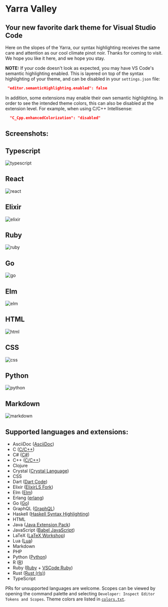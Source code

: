 # Yarra Valley
## Your new favorite dark theme for Visual Studio Code

Here on the slopes of the Yarra, our syntax highlighting receives the same care and attention as our cool climate pinot noir. Thanks for coming to visit. We hope you like it here, and we hope you stay.

**NOTE:** If your code doesn't look as expected, you may have VS Code's semantic highlighting enabled. This is layered on top of the syntax highlighting of your theme, and can be disabled in your `settings.json` file:

```json
 "editor.semanticHighlighting.enabled": false
```

In addition, some extensions may enable their own semantic highlighting. In order to see the intended theme colors, this can also be disabled at the extension level. For example, when using C/C++ Intellisense:

```json
  "C_Cpp.enhancedColorization": "disabled"
```

## Screenshots:

## Typescript
![typescript](./images/typescript.png)

## React
![react](./images/react.png)

## Elixir
![elixir](./images/elixir.png)

## Ruby
![ruby](./images/ruby.png)

## Go
![go](./images/go.png)

## Elm
![elm](./images/elm.png)

## HTML
![html](./images/html.png)

## CSS
![css](./images/css.png)

## Python
![python](./images/python.png)

## Markdown
![markdown](./images/markdown.png)

## Supported languages and extensions:

- AsciiDoc ([AsciiDoc](https://marketplace.visualstudio.com/items?itemName=joaompinto.asciidoctor-vscode))
- C ([C/C++](https://marketplace.visualstudio.com/items?itemName=ms-vscode.cpptools))
- C# ([C#](https://marketplace.visualstudio.com/items?itemName=ms-dotnettools.csharp))
- C++ ([C/C++](https://marketplace.visualstudio.com/items?itemName=ms-vscode.cpptools))
- Clojure
- Crystal ([Crystal Language](https://marketplace.visualstudio.com/items?itemName=faustinoaq.crystal-lang))
- CSS
- Dart ([Dart Code](https://marketplace.visualstudio.com/items?itemName=Dart-Code.dart-code))
- Elixir ([ElixirLS Fork](https://marketplace.visualstudio.com/items?itemName=elixir-lsp.elixir-ls))
- Elm ([Elm](https://marketplace.visualstudio.com/items?itemName=Elmtooling.elm-ls-vscode))
- Erlang ([erlang](https://marketplace.visualstudio.com/items?itemName=pgourlain.erlang))
- Go ([Go](https://marketplace.visualstudio.com/items?itemName=ms-vscode.Go))
- GraphQL ([GraphQL](https://marketplace.visualstudio.com/items?itemName=Prisma.vscode-graphql))
- Haskell ([Haskell Syntax Highlighting](https://marketplace.visualstudio.com/items?itemName=justusadam.language-haskell))
- HTML
- Java ([Java Extension Pack](https://marketplace.visualstudio.com/items?itemName=vscjava.vscode-java-pack))
- JavaScript ([Babel JavaScript](https://marketplace.visualstudio.com/items?itemName=mgmcdermott.vscode-language-babel))
- LaTeX ([LaTeX Workshop](https://marketplace.visualstudio.com/items?itemName=James-Yu.latex-workshop))
- Lua ([Lua](https://marketplace.visualstudio.com/items?itemName=sumneko.lua))
- Markdown
- PHP
- Python ([Python](https://marketplace.visualstudio.com/items?itemName=ms-python.python))
- R ([R](https://marketplace.visualstudio.com/items?itemName=Ikuyadeu.r))
- Ruby ([Ruby](https://marketplace.visualstudio.com/items?itemName=rebornix.Ruby) + [VSCode Ruby](https://marketplace.visualstudio.com/items?itemName=wingrunr21.vscode-ruby))
- Rust ([Rust (rls)](https://marketplace.visualstudio.com/items?itemName=rust-lang.rust))
- TypeScript

<!--
## Planned languages:

Priority:
- Swift
- Reason ML
- SQL
- Shell Script
- Objective-C
- OCaml

Then:
- F#
- Gleam
- Idris
- Julia
- Kotlin
- Perl
- Pony
- reStructuredText
- Scala
- Scheme
- TLA+

Check frameworks:
- Angular
- Vue
-->

PRs for unsupported languages are welcome. Scopes can be viewed by opening the command palette and selecting `Developer: Inspect Editor Tokens and Scopes`. Theme colors are listed in [`colors.txt`](./colors.txt).
